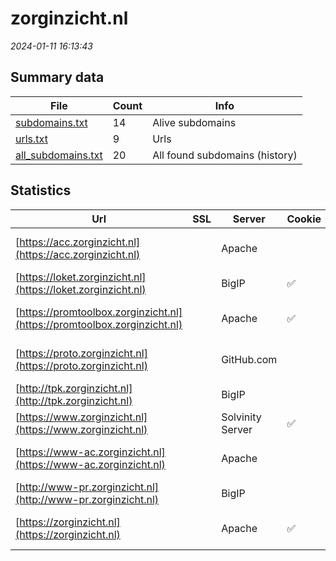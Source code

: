 # zorginzicht.nl
*2024-01-11 16:13:43*
## Summary data
| File       | Count | Info |
|------------|-------|------|
|[subdomains.txt](/data/zorginzicht.nl/subdomains.txt)|14|Alive subdomains|
|[urls.txt](/data/zorginzicht.nl/urls.txt)|9|Urls|
|[all_subdomains.txt](/data/zorginzicht.nl/all_subdomains.txt)|20|All found subdomains (history)|
## Statistics
| Url | SSL | Server | Cookie | HSTS | CSP | XFO | XXP | RP | Tech |Title |
|------------|-------|------|------|------|------|------|------|------|------|------|
|[https://acc.zorginzicht.nl](https://acc.zorginzicht.nl)| |Apache| | | | | |:white_check_mark: |Apache HTTP Serv...|401 Unauthorized|
|[https://loket.zorginzicht.nl](https://loket.zorginzicht.nl)| |BigIP|:white_check_mark: |:white_check_mark: |:warning: | |:white_check_mark: |:white_check_mark: |F5 BigIP||
|[https://promtoolbox.zorginzicht.nl](https://promtoolbox.zorginzicht.nl)| |Apache|:white_check_mark: |:white_check_mark: |:warning: | |:white_check_mark: |:white_check_mark: |Apache HTTP Serv...|302 Found|
|[https://proto.zorginzicht.nl](https://proto.zorginzicht.nl)| |GitHub.com| | | | | |:white_check_mark: |Fastly GitHub Pa...|Zorginzicht|
|[http://tpk.zorginzicht.nl](http://tpk.zorginzicht.nl)| |BigIP| | | | | |:white_check_mark: |F5 BigIP||
|[https://www.zorginzicht.nl](https://www.zorginzicht.nl)| |Solvinity Server|:white_check_mark: |:white_check_mark: |:warning: | |:white_check_mark: |:white_check_mark: |HSTS|Zorginzicht|
|[https://www-ac.zorginzicht.nl](https://www-ac.zorginzicht.nl)| |Apache| | | | | |:white_check_mark: |Apache HTTP Serv...|401 Unauthorized|
|[http://www-pr.zorginzicht.nl](http://www-pr.zorginzicht.nl)| |BigIP| | | | | |:white_check_mark: |F5 BigIP||
|[https://zorginzicht.nl](https://zorginzicht.nl)| |Apache|:white_check_mark: |:white_check_mark: |:warning: | |:white_check_mark: |:white_check_mark: |Apache HTTP Serv...|301 Moved Perman...|